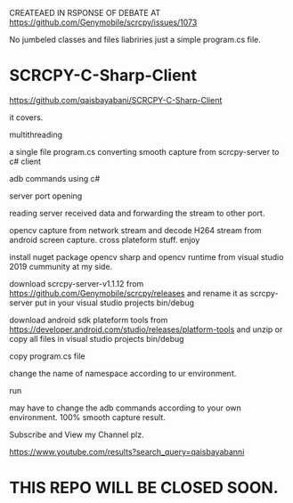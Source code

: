 CREATEAED IN RSPONSE OF DEBATE AT https://github.com/Genymobile/scrcpy/issues/1073

No jumbeled classes and files liabriries just a simple program.cs file.

# SCRCPY-C-Sharp-Client
https://github.com/qaisbayabani/SCRCPY-C-Sharp-Client


it covers.

multithreading

a single file program.cs converting smooth capture from scrcpy-server to c# client

adb commands using c#

server port opening

reading server received data and forwarding the stream to other port.

opencv capture from network stream and decode H264 stream from android screen capture.
cross plateform stuff.
enjoy

install nuget package opencv sharp and opencv runtime from visual studio 2019 cummunity at my side.

download scrcpy-server-v1.1.12 from https://github.com/Genymobile/scrcpy/releases and rename it as scrcpy-server put in your visual studio projects bin/debug

download android sdk plateform tools from https://developer.android.com/studio/releases/platform-tools and unzip or copy all files in visual studio projects bin/debug

copy program.cs file

change the name of namespace according to ur environment.

run

may have to change the adb commands according to your own environment.
100% smooth capture result.

Subscribe and View my Channel plz.

https://www.youtube.com/results?search_query=qaisbayabanni

# THIS REPO WILL BE CLOSED SOON.
